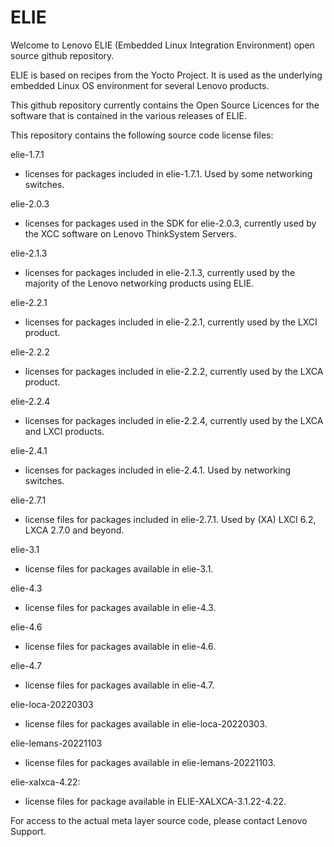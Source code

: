 # ELIE

Welcome to Lenovo ELIE (Embedded Linux Integration Environment) open source
github repository.

ELIE is based on recipes from the Yocto Project. It is used as the underlying
embedded Linux OS environment for several Lenovo products.

This github repository currently contains the Open Source Licences for the
software that is contained in the various releases of ELIE.

This repository contains the following source code license files:

elie-1.7.1 
  - licenses for packages included in elie-1.7.1. Used by some networking 
    switches.

elie-2.0.3 
  - licenses for packages used in the SDK for elie-2.0.3, currently used by 
    the XCC software on Lenovo ThinkSystem Servers.

elie-2.1.3 
  - licenses for packages included in elie-2.1.3, currently used by the
    majority of the Lenovo networking products using ELIE.

elie-2.2.1
  - licenses for packages included in elie-2.2.1, currently used by the LXCI
    product.

elie-2.2.2
  - licenses for packages included in elie-2.2.2, currently used by the LXCA
    product.

elie-2.2.4
  - licenses for packages included in elie-2.2.4, currently used by the LXCA
    and LXCI products.

elie-2.4.1
  - licenses for packages included in elie-2.4.1. Used by networking switches.

elie-2.7.1
  - license files for packages included in elie-2.7.1. Used by (XA) LXCI 6.2,
    LXCA 2.7.0 and beyond.

elie-3.1
  - license files for packages available in elie-3.1.

elie-4.3
  - license files for packages available in elie-4.3.

elie-4.6
  - license files for packages available in elie-4.6.

elie-4.7
  - license files for packages available in elie-4.7.

elie-loca-20220303
  - license files for packages available in elie-loca-20220303.

elie-lemans-20221103
  - license files for packages available in elie-lemans-20221103.

elie-xalxca-4.22:
  - license files for package available in ELIE-XALXCA-3.1.22-4.22.

For access to the actual meta layer source code, please contact Lenovo Support.


